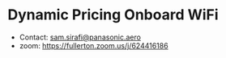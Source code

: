 # Dynamic Pricing Onboard WiFi

* Contact: sam.sirafi@panasonic.aero
* zoom: https://fullerton.zoom.us/j/624416186
